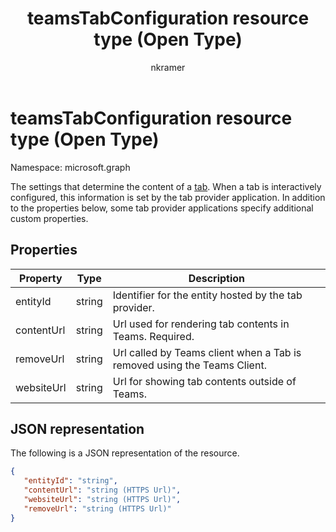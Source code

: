 ﻿---
title: "teamsTabConfiguration resource type (Open Type)"
description: "The settings that determine the content of a tab."
author: "nkramer"
localization_priority: Normal
ms.prod: "microsoft-teams"
doc_type: resourcePageType
---

# teamsTabConfiguration resource type (Open Type)

Namespace: microsoft.graph

The settings that determine the content of a [tab](teamstab.md).
When a tab is interactively configured, this information is set by the tab provider application.
In addition to the properties below, some tab provider applications specify additional custom properties.

## Properties

| Property   | Type   | Description                                                              |
| ---------- | ------ | ------------------------------------------------------------------------ |
| entityId   | string | Identifier for the entity hosted by the tab provider.                    |
| contentUrl | string | Url used for rendering tab contents in Teams. Required.                  |
| removeUrl  | string | Url called by Teams client when a Tab is removed using the Teams Client. |
| websiteUrl | string | Url for showing tab contents outside of Teams.                           |

## JSON representation

The following is a JSON representation of the resource.

<!-- {
  "blockType": "resource",
  "@odata.type": "microsoft.graph.teamsTabConfiguration"
}-->

```json
{
   "entityId": "string",
   "contentUrl": "string (HTTPS Url)",
   "websiteUrl": "string (HTTPS Url)",
   "removeUrl": "string (HTTPS Url)"  
}
```

<!-- uuid: 8fcb5dbc-d5aa-4681-8e31-b001d5168d79
2015-10-25 14:57:30 UTC -->

<!-- {
  "type": "#page.annotation",
  "description": "teamsTabConfiguration complex type (Open Type)",
  "keywords": "",
  "section": "documentation",
  "tocPath": ""
}-->
